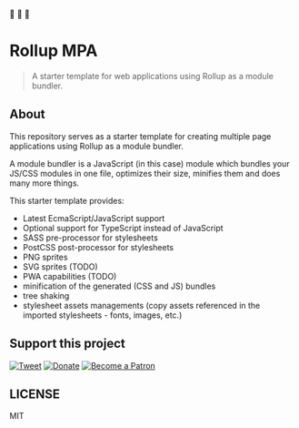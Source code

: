 :construction: :construction: :construction:

# Rollup MPA

> A starter template for web applications using Rollup as a module bundler.

## About

This repository serves as a starter template for creating multiple page applications using Rollup as a module bundler.

A module bundler is a JavaScript (in this case) module which bundles your JS/CSS modules in one file, optimizes their size, minifies them and does many more things.

This starter template provides:

-   Latest EcmaScript/JavaScript support
-   Optional support for TypeScript instead of JavaScript
-   SASS pre-processor for stylesheets
-   PostCSS post-processor for stylesheets
-   PNG sprites
-   SVG sprites (TODO)
-   PWA capabilities (TODO)
-   minification of the generated (CSS and JS) bundles
-   tree shaking
-   stylesheet assets managements (copy assets referenced in the imported stylesheets - fonts, images, etc.)

## Support this project

[![Tweet](https://img.shields.io/badge/Tweet-Share_this_repository-blue.svg?style=flat-square&logo=twitter&color=38A1F3)](https://twitter.com/intent/tweet?text=Checkout%20this%20awesome%20software%20project%3A&url=https%3A%2F%2Fgithub.com%2Fscriptex%2Frollup-mpa&via=scriptexbg&hashtags=software%2Cgithub%2Ccode%2Cawesome)
[![Donate](https://img.shields.io/badge/Donate-Support_me_on_PayPal-blue.svg?style=flat-square&logo=paypal&color=222d65)](https://www.paypal.me/scriptex)
[![Become a Patron](https://img.shields.io/badge/Become_Patron-Support_me_on_Patreon-blue.svg?style=flat-square&logo=patreon&color=e64413)](https://www.patreon.com/atanas)

## LICENSE

MIT
